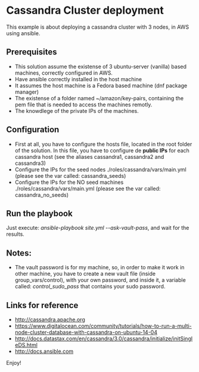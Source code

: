 # Cassandra Cluster deployment
This example is about deploying a cassandra cluster with 3 nodes, in AWS using ansible.

## Prerequisites
- This solution assume the existense of 3 ubuntu-server (vanilla) based machines, correctly configured in AWS.
- Have ansible correctly installed in the host machine
- It assumes the host machine is a Fedora based machine (dnf package manager)
- The existense of a folder named ~/amazon/key-pairs, containing the pem file that is needed to access the machines remotly.
- The knowdlege of the private IPs of the machines.

## Configuration
- First at all, you have to configure the hosts file, located in the root folder of the solution. In this file, you have to configure de **public IPs** for each cassandra host (see the aliases cassandra1, cassandra2 and cassandra3)
- Configure the IPs for the seed nodes ./roles/cassandra/vars/main.yml (please see the var called: cassandra_seeds)
- Configure the IPs for the NO seed machines ./roles/cassandra/vars/main.yml (please see the var called: cassandra_no_seeds)

## Run the playbook
Just execute: *ansible-playbook site.yml --ask-vault-pass*, and wait for the results.

## Notes:
- The vault password is for my machine, so, in order to make it work in other machine, you have to create a new vault file (inside group_vars/control), with your own password, and inside it, a variable called: *control_sudo_pass* that contains your sudo password.
## Links for reference
- http://cassandra.apache.org
- https://www.digitalocean.com/community/tutorials/how-to-run-a-multi-node-cluster-database-with-cassandra-on-ubuntu-14-04
- http://docs.datastax.com/en/cassandra/3.0/cassandra/initialize/initSingleDS.html
- http://docs.ansible.com
 
Enjoy!
